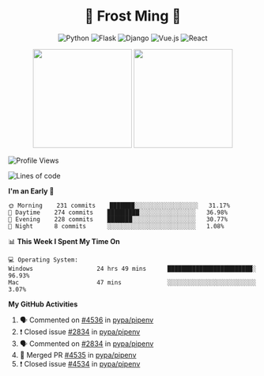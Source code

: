 <h1 align="center">🦄 Frost Ming 🐍</h1>

<div align="center">

![Python](https://img.shields.io/badge/-Python-%233776ab?logo=python&style=for-the-badge&logoColor=white)
![Flask](https://img.shields.io/badge/-Flask-%23eeeeee?logo=flask&style=for-the-badge&logoColor=black)
![Django](https://img.shields.io/badge/-Django-%23092E20?logo=django&style=for-the-badge&logoColor=white)
![Vue.js](https://img.shields.io/badge/-Vue.js-%234fc08d?logo=vue.js&style=for-the-badge&logoColor=white)
![React](https://img.shields.io/badge/-React-%2357d8fb?logo=react&style=for-the-badge&logoColor=white)

</div>

<p align="center">
  <img height="200" src="https://github-readme-stats.vercel.app/api?username=frostming&show_icons=true&theme=dracula&include_all_commits=true" />
  <img height="200" src="https://github-readme-stats.vercel.app/api/top-langs/?username=frostming&theme=dracula&show_icons=true" />
</p>

<!--START_SECTION:waka-->
![Profile Views](http://img.shields.io/badge/Profile%20Views-34-blue)

![Lines of code](https://img.shields.io/badge/From%20Hello%20World%20I%27ve%20Written-14.0%20million%20lines%20of%20code-blue)

**I'm an Early 🐤** 

```text
🌞 Morning    231 commits    ███████░░░░░░░░░░░░░░░░░░   31.17% 
🌆 Daytime    274 commits    █████████░░░░░░░░░░░░░░░░   36.98% 
🌃 Evening    228 commits    ███████░░░░░░░░░░░░░░░░░░   30.77% 
🌙 Night      8 commits      ░░░░░░░░░░░░░░░░░░░░░░░░░   1.08%

```


📊 **This Week I Spent My Time On** 

```text
💻 Operating System: 
Windows                  24 hrs 49 mins      ████████████████████████░   96.93% 
Mac                      47 mins             ░░░░░░░░░░░░░░░░░░░░░░░░░   3.07%

```


<!--END_SECTION:waka-->

**My GitHub Activities**

<!--START_SECTION:activity-->
1. 🗣 Commented on [#4536](https://github.com/pypa/pipenv/issues/4536) in [pypa/pipenv](https://github.com/pypa/pipenv)
2. ❗️ Closed issue [#2834](https://github.com/pypa/pipenv/issues/2834) in [pypa/pipenv](https://github.com/pypa/pipenv)
3. 🗣 Commented on [#2834](https://github.com/pypa/pipenv/issues/2834) in [pypa/pipenv](https://github.com/pypa/pipenv)
4. 🎉 Merged PR [#4535](https://github.com/pypa/pipenv/pull/4535) in [pypa/pipenv](https://github.com/pypa/pipenv)
5. ❗️ Closed issue [#4534](https://github.com/pypa/pipenv/issues/4534) in [pypa/pipenv](https://github.com/pypa/pipenv)
<!--END_SECTION:activity-->
